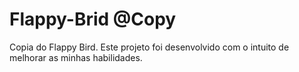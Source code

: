 # Flappy-Brid @Copy
Copia do Flappy Bird. Este projeto foi desenvolvido com o intuito de melhorar as minhas habilidades.

